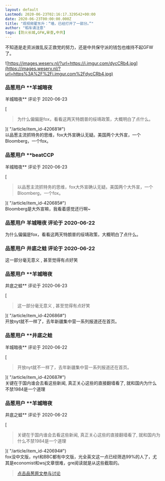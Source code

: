 ```yaml
---
layout: default
Lastmod: 2020-06-23T02:16:17.329542+00:00
date: 2020-06-23T00:00:00.000Z
title: "观视频翟东升：“墙，已经打开了一部分。”"
author: "稻车请注意"
tags: [防火长城,GFW,审查,中共]
---
```


不知道是走资派拨乱反正救党的努力，还是中共保守派的钱包也维持不起GFW了。  
  
![https://images.weserv.nl/?url=https://i.imgur.com/dycCRb4.jpg](https://images.weserv.nl/?url=https%3A%2F%2Fi.imgur.com%2FdycCRb4.jpg)

            
### 品葱用户 **羊城暗夜 
羊城暗夜** 评论于 2020-06-23
        
[

> 为什么偏偏是fox，看看这两天特朗普的绥靖政策，大概明白了点什么。

]( "/article/item_id-420681#")  
以品葱主流抓特务的思维，fox大外宣确认无疑。美国两个大外宣，一个Bloomberg，一个fox。
        


            
### 品葱用户 **beatCCP 
羊城暗夜** 评论于 2020-06-23
        
[

> 以品葱主流抓特务的思维，fox大外宣确认无疑。美国两个大外宣，一个Bloomberg，一个fox。

]( "/article/item_id-420685#")  
Bloomberg是大外宣嘛，我看着感觉还行啊~
        


            
### 品葱用户 **羊城暗夜** 评论于 2020-06-22
        
为什么偏偏是fox，看看这两天特朗普的绥靖政策，大概明白了点什么。
        


            
### 品葱用户 **井底之蛙** 评论于 2020-06-22
        
这一部分毫无意义 , 甚至觉得有点好笑
        


            
### 品葱用户 **羊城暗夜 
井底之蛙** 评论于 2020-06-23
        
[

> 这一部分毫无意义 , 甚至觉得有点好笑

]( "/article/item_id-420686#")  
开放nyt就不一样了，去年新疆集中营一系列报道还在首页。
        


            
### 品葱用户 **井底之蛙 
羊城暗夜** 评论于 2020-06-22
        
[

> 开放nyt就不一样了，去年新疆集中营一系列报道还在首页。

]( "/article/item_id-420687#")  
关键在于国内谁会去看这些新闻, 真正关心这些的直接翻墙看了, 就和国内为什么不禁1984是一个道理
        


            
### 品葱用户 **羊城暗夜 
井底之蛙** 评论于 2020-06-22
        
[

> 关键在于国内谁会去看这些新闻, 真正关心这些的直接翻墙看了, 就和国内为什么不禁1984是一个道理

]( "/article/item_id-420694#")  
fox没中文版，nyt和BBC都有中文版，光全英文这一点已经筛选99%的人了，尤其是economist和wsj文章很难，gre阅读就是从这些截取的。
        






> [点击品葱原文参与讨论](https://pincong.rocks/article/id-20725__sort_key-agree_count__sort-DESC)

